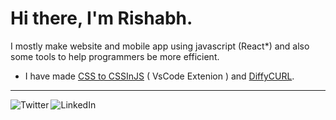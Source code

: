 

# Hi there, I'm Rishabh. 

I mostly make website and mobile app using javascript (React*) and also some tools to help programmers be more efficient.

- I have made [CSS to CSSInJS](https://github.com/Rishabh-Rathod/css-to-js) ( VsCode Extenion ) and [DiffyCURL](https://rishabh-rathod.github.io/DiffyCurl/).

<hr />

[<img align="left" alt="Twitter" src="https://img.shields.io/twitter/url?label=My%20Tweets&style=social&url=https%3A%2F%2Ftwitter.com%2FRathodris" />](https://twitter.com/rishabhrathod01)
[<img align="left" alt="LinkedIn" src="https://img.shields.io/badge/Linkedin-Profile-brightgreen" />](https://www.linkedin.com/in/rishabhrathod01/)
